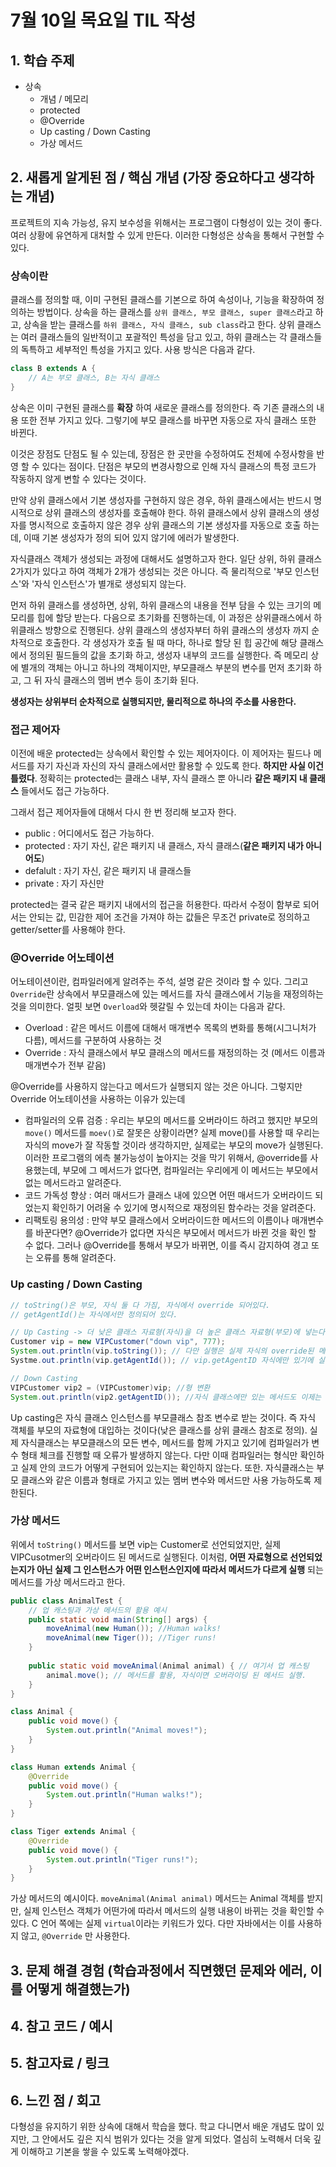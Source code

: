 # 7월 10일 목요일 TIL 작성

## 1. 학습 주제
- 상속
  - 개념 / 메모리
  - protected
  - @Override
  - Up casting / Down Casting
  - 가상 메서드

## 2. 새롭게 알게된 점 / 핵심 개념 (가장 중요하다고 생각하는 개념)

프로젝트의 지속 가능성, 유지 보수성을 위해서는 프로그램이 다형성이 있는 것이 좋다. 여러 상황에 유연하게 대처할 수 있게 만든다. 이러한 다형성은 상속을 통해서 구현할 수 있다.

### 상속이란
클래스를 정의할 때, 이미 구현된 클래스를 기본으로 하여 속성이나, 기능을 확장하여 정의하는 방법이다.
상속을 하는 클래스를 `상위 클래스, 부모 클래스, super 클래스`라고 하고, 상속을 받는 클래스를 `하위 클래스, 자식 클래스, sub class`라고 한다. 상위 클래스는 여러 클래스들의 일반적이고 포괄적인 특성을 담고 있고, 하위 클래스는 각 클래스들의 독특하고 세부적인 특성을 가지고 있다. 사용 방식은 다음과 같다.

```java
class B extends A {
    // A는 부모 클래스, B는 자식 클래스
}
```

상속은 이미 구현된 클래스를 **확장** 하여 새로운 클래스를 정의한다. 즉 기존 클래스의 내용 또한 전부 가지고 있다. 그렇기에 부모 클래스를 바꾸면 자동으로 자식 클래스 또한 바뀐다. 

이것은 장점도 단점도 될 수 있는데, 장점은 한 곳만을 수정하여도 전체에 수정사항을 반영 할 수 있다는 점이다. 단점은 부모의 변경사항으로 인해 자식 클래스의 특정 코드가 작동하지 않게 변할 수 있다는 것이다.

만약 상위 클래스에서 기본 생성자를 구현하지 않은 경우, 하위 클래스에서는 반드시 명시적으로 상위 클래스의 생성자를 호출해야 한다. 하위 클래스에서 상위 클래스의 생성자를 명시적으로 호출하지 않은 경우 상위 클래스의 기본 생성자를 자동으로 호출 하는데, 이때 기본 생성자가 정의 되어 있지 않기에 에러가 발생한다.

자식클래스 객체가 생성되는 과정에 대해서도 설명하고자 한다. 일단 상위, 하위 클래스 2가지가 있다고 하여 객체가 2개가 생성되는 것은 아니다. 즉 물리적으로 '부모 인스턴스'와 '자식 인스턴스'가 별개로 생성되지 않는다. 

먼저 하위 클래스를 생성하면, 상위, 하위 클래스의 내용을 전부 담을 수 있는 크기의 메모리를 힙에 할당 받는다. 다음으로 초기화를 진행하는데, 이 과정은 상위클래스에서 하위클래스 방향으로 진행된다. 상위 클래스의 생성자부터 하위 클래스의 생성자 까지 순차적으로 호출한다. 각 생성자가 호출 될 때 마다, 하나로 할당 된 힙 공간에 해당 클래스에서 정의된 필드들의 값을 초기화 하고, 생성자 내부의 코드를 실행한다. 즉 메모리 상에 별개의 객체는 아니고 하나의 객체이지만, 부모클래스 부분의 변수를 먼저 초기화 하고, 그 뒤 자식 클래스의 멤버 변수 등이 초기화 된다.

**생성자는 상위부터 순차적으로 실행되지만, 물리적으로 하나의 주소를 사용한다.**

### 접근 제어자
이전에 배운 protected는 상속에서 확인할 수 있는 제어자이다. 이 제어자는 필드나 메서드를 자기 자신과 자신의 자식 클래스에서만 활용할 수 있도록 한다. **하지만 사실 이건 틀렸다**. 정확히는 protected는 클래스 내부, 자식 클래스 뿐 아니라 **같은 패키지 내 클래스** 들에서도 접근 가능하다.

그래서 접근 제어자들에 대해서 다시 한 번 정리해 보고자 한다.
- public : 어디에서도 접근 가능하다.
- protected : 자기 자신, 같은 패키지 내 클래스, 자식 클래스(**같은 패키지 내가 아니어도**)
- defalult : 자기 자신, 같은 패키지 내 클래스들
- private : 자기 자신만

protected는 결국 같은 패키지 내에서의 접근을 허용한다. 따라서 수정이 함부로 되어서는 안되는 값, 민감한 제어 조건을 가져야 하는 값들은 무조건 private로 정의하고 getter/setter를 사용해야 한다.

### @Override 어노테이션
어노테이션이란, 컴파일러에게 알려주는 주석, 설명 같은 것이라 할 수 있다.
그리고 `Override`란 상속에서 부모클래스에 있는 메서드를 자식 클래스에서 기능을 재정의하는 것을 의미한다. 얼핏 보면 `Overload`와 헷갈릴 수 있는데 차이는 다음과 같다.

- Overload : 같은 메서드 이름에 대해서 매개변수 목록의 변화를 통해(시그니처가 다름), 메서드를 구분하여 사용하는 것
- Override : 자식 클래스에서 부모 클래스의 메서드를 재정의하는 것 (메서드 이름과 매개변수가 전부 같음)

@Override를 사용하지 않는다고 메서드가 실행되지 않는 것은 아니다. 그렇지만 Override 어노테이션을 사용하는 이유가 있는데
- 컴파일러의 오류 검증 : 우리는 부모의 메서드를 오버라이드 하려고 했지만 부모의 `move()`  메서드를  `moev()`로 잘못은 상황이라면? 실제 move()를 사용할 때 우리는 자식의 move가 잘 작동할 것이라 생각하지만, 실제로는 부모의 move가 실행된다. 이러한 프로그램의 에측 불가능성이 높아지는 것을 막기 위해서, @override를 사용했는데, 부모에 그 메서드가 없다면, 컴파일러는 우리에게 이 메서드는 부모에서 없는 메서드라고 알려준다.
- 코드 가독성 향상 : 여러 매서드가 클래스 내에 있으면 어떤 매서드가 오버라이드 되었는지 확인하기 어려울 수 있기에 명시적으로 재정의된 함수라는 것을 알려준다.
- 리팩토링 용의성 : 만약 부모 클래스에서 오버라이드한 메서드의 이름이나 매개변수를 바꾼다면? @Override가 없다면 자식은 부모에서 메서드가 바뀐 것을 확인 할 수 없다. 그러나 @Override를 통해서 부모가 바뀌면, 이를 즉시 감지하여 경고 또는 오류를 통해 알려준다.


### Up casting / Down Casting
```java
// toString()은 부모, 자식 둘 다 가짐, 자식에서 override 되어있다.
// getAgentId()는 자식에서만 정의되어 있다.

// Up Casting -> 더 낮은 클래스 자료형(자식)을 더 높은 클래스 자료형(부모)에 넣는다
Customer vip = new VIPCustomer("down vip", 777); 
System.out.println(vip.toString()); // 다만 실행은 실제 자식의 override된 메서드 실행
Systme.out.println(vip.getAgentId()); // vip.getAgentID 자식에만 있기에 실행 불가

// Down Casting
VIPCustomer vip2 = (VIPCustomer)vip; //형 변환
System.out.println(vip2.getAgentID()); //자식 클래스에만 있는 메서드도 이제는 사용 가능하다.
```

Up casting은 자식 클래스 인스턴스를 부모클래스 참조 변수로 받는 것이다. 즉 자식 객체를 부모의 자료형에 대입하는 것이다(낮은 클래스를 상위 클래스 참조로 정의). 실제 자식클래스는 부모클래스의 모든 변수, 메서드를 함께 가지고 있기에 컴파일러가 변수 형태 체크를 진행할 때 오류가 발생하지 않는다. 다만 이때 컴파일러는 형식만 확인하고 실제 안의 코드가 어떻게 구현되어 있는지는 확인하지 않는다. 또한. 자식클래스는 부모 클래스와 같은 이름과 형태로 가지고 있는 멤버 변수와 메서드만 사용 가능하도록 제한된다.

### 가상 메서드 
위에서 `toString()` 메서드를 보면 vip는 Customer로 선언되었지만, 실제 VIPCusotmer의 오버라이드 된 메서드로 실행된다. 이처럼, **어떤 자료형으로 선언되었는지가 아닌 실제 그 인스턴스가 어떤 인스턴스인지에 따라서 메서드가 다르게 실행** 되는 메서드를 가상 메서드라고 한다.

```java
public class AnimalTest {
	// 업 캐스팅과 가상 메서드의 활용 예시
	public static void main(String[] args) {
		moveAnimal(new Human()); //Human walks!
        moveAnimal(new Tiger()); //Tiger runs!
	}
	
	public static void moveAnimal(Animal animal) { // 여기서 업 캐스팅
		animal.move(); // 메서드를 활용, 자식이면 오버라이딩 된 메서드 실행.
	}
}

class Animal {
	public void move() {
		System.out.println("Animal moves!");
	}
}

class Human extends Animal {
	@Override
	public void move() {
		System.out.println("Human walks!");
	}
}

class Tiger extends Animal {
	@Override
	public void move() {
		System.out.println("Tiger runs!");
	}
}
```
가상 메서드의 예시이다. `moveAnimal(Animal animal)` 메서드는 Animal 객체를 받지만, 실제 인스턴스 객체가 어떤가에 따라서 메서드의 실행 내용이 바뀌는 것을 확인할 수 있다. C 언어 쪽에는 실제 `virtual`이라는 키워드가 있다. 다만 자바에서는 이를 사용하지 않고, `@Override` 만 사용한다. 

## 3. 문제 해결 경험 (학습과정에서 직면했던 문제와 에러, 이를 어떻게 해결했는가)

## 4. 참고 코드 / 예시

## 5. 참고자료 / 링크

## 6. 느낀 점 / 회고 
다형성을 유지하기 위한 상속에 대해서 학습을 했다. 학교 다니면서 배운 개념도 많이 있지만, 그 안에서도 깊은 지식 범위가 있다는 것을 알게 되었다. 열심히 노력해서 더욱 깊게 이해하고 기본을 쌓을 수 있도록 노력해야겠다.
